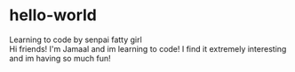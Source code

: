 # hello-world
Learning to code by senpai fatty girl <br/>
Hi friends!
I'm Jamaal and im learning to code! I find it extremely interesting and im having so much fun!
